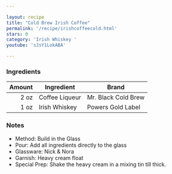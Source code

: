 ```yaml
---

layout: recipe
title: "Cold Brew Irish Coffee"
permalink: '/recipe/irishcoffeecold.html'
stars: 0
category: 'Irish Whiskey '
youtube: 'sJsY1LokABA'

---
```


### Ingredients

| Amount  | Ingredient               | Brand                 |
| ---: | -------------- | ------------------- |
| 2 oz | Coffee Liqueur | Mr. Black Cold Brew |
| 1 oz | Irish Whiskey  | Powers Gold Label   |

### Notes

- Method: Build in the Glass
- Pour: Add all ingredients directly to the glass
- Glassware: Nick & Nora
- Garnish: Heavy cream float
- Special Prep: Shake the heavy cream in a mixing tin till thick.

